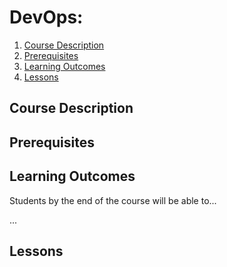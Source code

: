# DevOps: 

1. [Course Description](#course-description)
2. [Prerequisites](#prerequisites)
3. [Learning Outcomes](#learning-outcomes)
4. [Lessons](#lessons)

## Course Description

## Prerequisites


## Learning Outcomes

Students by the end of the course will be able to...

...

## Lessons

